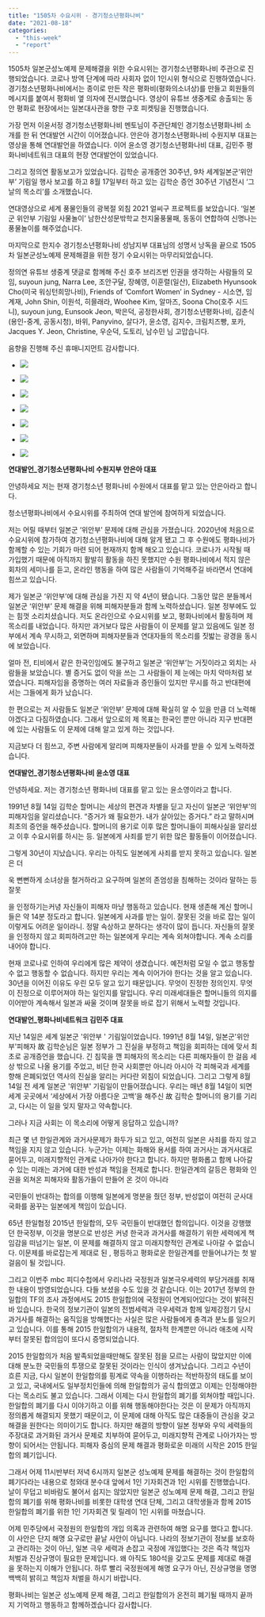 ```yaml
---
title: "1505차 수요시위 - 경기청소년평화나비"
date: "2021-08-18"
categories: 
  - "this-week"
  - "report"
---
```


1505차 일본군성노예제 문제해결을 위한 수요시위는 경기청소년평화나비 주관으로 진행되었습니다. 코로나 방역 단계에 따라 사회자 없이 1인시위 형식으로 진행하였습니다. 경기청소년평화나비에서는 종이로 만든 작은 평화비(평화의소녀상)를 만들고 회원들의 메시지를 붙여서 평화비 옆 의자에 전시했습니다. 영상이 유튜브 생중계로 송출되는 동안 평화로 현장에서는 일본대사관을 향한 구호 피켓팅을 진행했습니다.

가장 먼저 이윤서정 경기청소년평화나비 멘토님이 주관단체인 경기청소년평화나비 소개를 한 뒤 연대발언 시간이 이어졌습니다. 안은아 경기청소년평화나비 수원지부 대표는 영상을 통해 연대발언을 하였습니다. 이어 윤소영 경기청소년평화나비 대표, 김민주 평화나비네트워크 대표의 현장 연대발언이 있었습니다.

그리고 정의연 활동보고가 있었습니다. 김학순 공개증언 30주년, 9차 세계일본군‘위안부’ 기림일 행사 보고를 하고 8월 17일부터 하고 있는 김학순 증언 30주년 기념전시 ‘그날의 목소리’를 소개했습니다.

연대영상으로 세계 풍물인들의 광복절 외침 2021 얼씨구 프로젝트를 보았습니다. ‘일본군 위안부 기림일 사물놀이’ 남한산성문밖학교 천지울풍물패, 동동이 연합하여 신명나는 풍물놀이를 해주었습니다.

마지막으로 한지수 경기청소년평화나비 성남지부 대표님의 성명서 낭독을 끝으로 1505차 일본군성노예제 문제해결을 위한 정기 수요시위는 마무리되었습니다.

정의연 유튜브 생중계 댓글로 함께해 주신 호주 브리즈번 인권을 생각하는 사람들의 모임, suyoun jung, Narra Lee, 조안구달, 장혜영, 이훈렬(일산)​, Elizabeth Hyunsook Cho(​미국 워싱턴희망나비), Friends of ‘Comfort Women’ in Sydney - 시소연, 임계재, John Shin, 이원석, 히믈래라, Woohee Kim, 알마즈, Soona Cho(​호주 시드니), suyoun jung, Eunsook Jeon, 박은덕, 공정한사회, 경기청소년평화나비, 김춘식(용인-중계, 공동시청), 바위, Panyvino, 살다가, 윤소영, 김지수, 크림치즈빵, 포카, Jacques Y. Jeon, Christine, 우순덕, 도토리, 남수민 님 고맙습니다.

음향을 진행해 주신 휴매니지먼트 감사합니다.

- ![](https://r2.womenandwar.net/2021/08/크기변환-IMGP7997.jpg)
    
- ![](https://r2.womenandwar.net/2021/08/크기변환-IMGP8026.jpg)
    
- ![](https://r2.womenandwar.net/2021/08/크기변환-IMGP8034.jpg)
    
- ![](https://r2.womenandwar.net/2021/08/크기변환IMGP8051.jpg)
    
- ![](https://r2.womenandwar.net/2021/08/크기변환IMGP8056.jpg)
    
- ![](https://r2.womenandwar.net/2021/08/크기변환IMGP8074.jpg)
    
- ![](https://r2.womenandwar.net/2021/08/크기변환IMGP8084.jpg)
    

**연대발언\_경기청소년평화나비 수원지부 안은아 대표**

안녕하세요 저는 현재 경기청소년 평화나비 수원에서 대표를 맡고 있는 안은아라고 합니다.

청소년평화나비에서 수요시위를 주최하여 연대 발언에 참여하게 되었습니다.

저는 어릴 때부터 일본군 ‘위안부’ 문제에 대해 관심을 가졌습니다. 2020년에 처음으로 수요시위에 참가하여 경기청소년평화나비에 대해 알게 됐고 그 후 수원에도 평화나비가 함께할 수 있는 기회가 마련 되어 현재까지 함께 해오고 있습니다. 코로나가 시작될 때 가입했기 때문에 아직까지 활발히 활동을 하진 못했지만 수원 평화나비에서 적지 않은 회차의 세미나를 듣고, 온라인 행동을 하여 많은 사람들이 기억해주길 바라면서 연대에 힘쓰고 있습니다.

제가 일본군 ‘위안부’에 대해 관심을 가진 지 약 4년이 됐습니다. 그동안 많은 분들께서 일본군 ‘위안부’ 문제 해결을 위해 피해자분들과 함께 노력하셨습니다. 일본 정부에도 있는 힘껏 소리치셨습니다. 저도 온라인으로 수요시위를 보고, 평화나비에서 활동하며 제 목소리를 내었습니다. 하지만 과거보다 많은 사람들이 이 문제를 알고 있음에도 일본 정부에서 계속 무시하고, 외면하며 피해자분들과 연대자들의 목소리를 짓밟는 광경을 동시에 보았습니다.

얼마 전, 티비에서 같은 한국인임에도 불구하고 일본군 ‘위안부’는 거짓이라고 외치는 사람들을 보았습니다. 별 증거도 없이 악을 쓰는 그 사람들이 제 눈에는 마치 악마처럼 보였습니다. 피해자임을 증명하는 여러 자료들과 증인들이 있지만 무시를 하고 반대편에 서는 그들에게 화가 났습니다.

한 편으로는 저 사람들도 일본군 ‘위안부’ 문제에 대해 확실히 알 수 있을 만큼 더 노력해야겠다고 다짐하였습니다. 그래서 앞으로의 제 목표는 한국인 뿐만 아니라 지구 반대편에 있는 사람들도 이 문제에 대해 알고 있게 하는 것입니다.

지금보다 더 힘쓰고, 주변 사람에게 알리며 피해자분들이 사과를 받을 수 있게 노력하겠습니다.

**연대발언\_경기청소년평화나비 윤소영 대표**

안녕하세요. 저는 경기청소년 평화나비 대표를 맡고 있는 윤소영이라고 합니다.

1991년 8월 14일 김학순 할머니는 세상의 편견과 차별을 딛고 자신이 일본군 ‘위안부’의 피해자임을 알리셨습니다. “증거가 왜 필요한가. 내가 살아있는 증거다.” 라고 말하시며 최초의 증언을 해주셨습니다. 할머니의 용기로 이후 많은 할머니들이 피해사실을 알리셨고 이후 수요시위를 하시는 등. 일본에게 사죄를 받기 위한 많은 활동들이 이어졌습니다.

그렇게 30년이 지났습니다. 우리는 아직도 일본에게 사죄를 받지 못하고 있습니다. 일본은 더

욱 뻔뻔하게 소녀상을 철거하라고 요구하며 일본의 존엄성을 침해하는 것이라 말하는 등 잘못

을 인정하기는커녕 자신들이 피해자 마냥 행동하고 있습니다. 현재 생존해 계신 할머니들은 약 14분 정도라고 합니다. 일본에게 사과를 받는 일이. 잘못된 것을 바로 잡는 일이 이렇게도 어려운 일이라니. 정말 속상하고 분하다는 생각이 많이 듭니다. 자신들의 잘못을 인정하지 않고 회피하려고만 하는 일본에게 우리는 계속 외쳐야합니다. 계속 소리를 내어야 합니다.

현재 코로나로 인하여 우리에게 많은 제약이 생겼습니다. 예전처럼 모일 수 없고 행동할 수 없고 행동할 수 없습니다. 하지만 우리는 계속 이어가야 한다는 것을 알고 있습니다. 30년을 이어진 이유도 우린 모두 알고 있기 때문입니다. 무엇이 진정한 정의인지. 무엇이 진정으로 이루어져야 하는 일인지를 말입니다. 우리 미래세대들은 할머니들의 의지를 이어받아 계속해서 일본과 싸울 것이며 잘못을 바로 잡기 위해서 노력할 것입니다.

**연대발언\_평화나비네트워크 김민주 대표**

지난 14일은 세계 일본군 '위안부 ' 기림일이었습니다. 1991년 8월 14일, 일본군'위안부'피해자 故 김학순님은 일본 정부가 그 진실을 부정하고 책임을 회피하는 데에 맞서 최초로 공개증언을 했습니다. 긴 침묵을 깬 피해자의 목소리는 다른 피해자들이 한 걸음 세상 밖으로 나올 용기를 주었고, 비단 한국 사회뿐만 아니라 아시아 각 피해국과 세계를 향해 은폐되었던 역사의 진실을 알리는 커다란 외침이 되었습니다. 그리고 그렇게 8월 14일 전 세계 일본군 '위안부' 기림일이 만들어졌습니다. 우리는 매년 8월 14일이 되면 세계 곳곳에서 ‘세상에서 가장 아름다운 고백’을 해주신 故 김학순 할머니의 용기를 기리고, 다시는 이 일을 잊지 말자고 약속합니다.

그러나 지금 사회는 이 목소리에 어떻게 응답하고 있습니까?

최근 몇 년 한일관계와 과거사문제가 화두가 되고 있고, 여전히 일본은 사죄를 하지 않고 책임을 지지 않고 있습니다. 누군가는 이제는 화해와 용서를 하여 과거사는 과거사대로 묻어두고, 미래지향적인 관계로 나아가야 한다고 합니다. 하지만 평화롭고 함께 나아갈 수 있는 미래는 과거에 대한 반성과 책임을 전제로 합니다. 한일관계의 갈등은 평화와 인권을 외쳐온 피해자와 활동가들이 만들어 온 것이 아니라

국민들이 반대하는 합의를 이행해 일본에게 명분을 줬던 정부, 반성없이 여전히 군사대국화를 꿈꾸는 일본에게 책임이 있습니다.

65년 한일협정 2015년 한일합의, 모두 국민들이 반대했던 합의입니다. 이것을 강행했던 한국정부, 이것을 명분으로 반성은 커녕 한국과 과거사를 해결하기 위한 세력에게 책임감을 떠넘기는 일본, 이 문제를 해결하지 않고 미래지향적인 관계로 나아갈 수 없습니다. 이문제를 바로잡는게 제대로 된 , 평등하고 평화로운 한일관계를 만들어냐가는 첫 발걸음이 될 것입니다.

그리고 이번주 mbc 피디수첩에서 우리나라 국정원과 일본극우세력의 부당거래를 취재한 내용이 방영되었습니다. 다들 보셨을 수도 있을 것 같습니다. 이는 2017년 정부의 한일합의 TF의 조사 과정에서도 2015 한일합의에 국정원이 연계되어있다는 것이 밝혀진 바 있습니다. 한국의 정보기관이 일본의 전범세력과 극우세력과 함께 일제강점기 당시 과거사를 해결하는 움직임을 방해했다는 사실은 많은 사람들에게 충격과 분노를 일으키고 있습니다. 이를 통해 2015 한일합의가 내용적, 절차적 한계뿐만 아니라 애초에 시작부터 잘못된 합의임이 또다시 증명되었습니다.

2015 한일합의가 처음 발족되었을때만해도 잘못된 점을 모르는 사람이 많았지만 이에 대해 분노한 국민들의 투쟁으로 잘못된 것이라는 인식이 생겨났습니다. 그리고 수년이 흐른 지금, 다시 일본이 한일합의를 핑계로 약속을 이행하라는 적반하장의 태도를 보이고 있고, 국내에서도 일부정치인들에 의해 한일합의가 공식 합의였고 이제는 인정해야한다는 목소리도 불고 있습니다. 그래서 이제는 다시 한일합의 폐기를 외쳐야할 때입니다. 한일합의 폐기를 다시 이야기하고 이를 위해 행동해야한다는 것은 이 문제가 아직까지 정의롭게 해결되지 못했기 때문이고, 이 문제에 대해 아직도 많은 대중들이 관심을 갖고 해결을 원한다는 의미이기도 합니다. 하지만 해결의 방향이 일본 정부와 우익 세력들의 주장대로 과거화된 과거사 문제로 치부하여 묻어두고, 미래지향적 관계로 나아가자는 방향이 되어서는 안됩니다. 피해자 중심의 문제 해결과 평화로운 미래의 시작은 2015 한일합의 폐기입니다.

그래서 어제 11시반부터 저녁 6시까지 일본군 성노예제 문제를 해결하는 것이 한일합의 폐기다라는 내용으로 청와대 분수대 앞에서 1인 기자회견과 1인 시위를 진행했습니다. 날이 무덥고 비바람도 불어서 쉽지는 않았지만 일본군 성노예제 문제 해결, 그리고 한일합의 폐기를 위해 평화나비를 비롯한 대학생 연대 단체, 그리고 대학생들과 함께 2015 한일합의 폐기를 위한 1인 기자회견 및 릴레이 1인 시위를 마쳤습니다.

어제 민주당에서 국정원의 한일합의 개입 의혹과 관련하여 해명 요구를 했다고 합니다. 이 사안은 단지 해명 요구로만 끝날 사안이 아닙니다. 나라의 정보기관이 정보를 보호하고 관리하는 것이 아닌, 일본 극우 세력과 손잡고 국정에 개입했다는 것은 즉각 책임자 처벌과 진상규명이 필요한 문제입니다. 왜 아직도 180석을 갖고도 문제를 제대로 해결을 못하는지 이해가 안됩니다. 하루 빨리 국정원에게 해명 요구가 아닌, 진상규명을 명명백백히 밝히고 책임자 처벌을 하시기 바랍니다.

평화나비는 일본군 성노예제 문제 해결, 그리고 한일합의가 온전히 폐기될 때까지 끝까지 기억하고 행동하고 함께하겠습니다 감사합니다.
